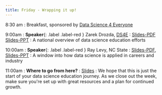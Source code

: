 ```yaml
---
title: Friday - Wrapping it up!
---
```


8:30 am
: Breakfast, sponsored by [Data Science 4 Everyone](https://www.datascience4everyone.org)

9:00am
: **Speaker**{: .label .label-red } Zarek Drozda, [DS4E](https://www.datascience4everyone.org/)
  : [Slides-PDF](https://github.com/ncssm/dssi23/blob/main/assets/pdf/DS4E%20Deck%20NCSSM%20Shared.pdf) [Slides-PPT](https://github.com/ncssm/dssi23/blob/main/assets/slides/DS4E%20Deck%20NCSSM%20Shared.pptx)
: A national overview of data science education efforts

10:00am
: **Speaker**{: .label .label-red } Ray Levy, NC State
  : [Slides-PDF](https://github.com/ncssm/dssi23/blob/main/assets/pdf/Glimpse%20into%20data%20science%20in%20industry%207_14_23_share.pdf), [Slides-PPT](https://github.com/ncssm/dssi23/blob/main/assets/slides/Glimpse%20into%20data%20science%20in%20industry%207_14_23_share.pptx)
: A window into how data science is applied in careers and industry

11:00am
: **Where to go from here?**
  : [Slides](#)
: We hope that this is just the start of your data science education journey. As we close out the week, make sure you're set up with great resources and a plan for continued growth.
